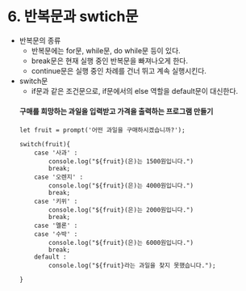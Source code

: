 # **6. 반복문과 swtich문**

* 반복문의 종류
    - 반복문에는 for문, while문, do while문 등이 있다.
    - break문은 현재 실행 중인 반복문을 빠져나오게 한다.   
    - continue문은 실행 중인 차례를 건너 뛰고 계속 실행시킨다.
* switch문
    - if문과 같은 조건문으로, if문에서의 else 역할을 default문이 대신한다.    
    #### **구매를 희망하는 과일을 입력받고 가격을 출력하는 프로그램 만들기**
    ```JS
    let fruit = prompt('어떤 과일을 구매하시겠습니까?');
    
    switch(fruit){
        case '사과' :
            console.log("${fruit}(은)는 1500원입니다.")
            break;
        case '오렌지' :
            console.log("${fruit}(은)는 4000원입니다.")
            break;
        case '키위' :
            console.log("${fruit}(은)는 2000원입니다.")
            break;
        case '멜론' :
        case '수박' :
            console.log("${fruit}(은)는 6000원입니다.")
            break;
        default :
            console.log("${fruit}라는 과일을 찾지 못했습니다.");
            
    }